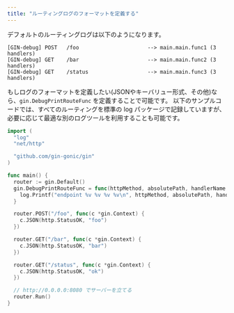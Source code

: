 ```yaml
---
title: "ルーティングログのフォーマットを定義する"
---
```


デフォルトのルーティングログは以下のようになります。
```
[GIN-debug] POST   /foo                      --> main.main.func1 (3 handlers)
[GIN-debug] GET    /bar                      --> main.main.func2 (3 handlers)
[GIN-debug] GET    /status                   --> main.main.func3 (3 handlers)
```

もしログのフォーマットを定義したい(JSONやキーバリュー形式、その他)なら、`gin.DebugPrintRouteFunc` を定義することで可能です。
以下のサンプルコードでは、すべてのルーティングを標準の log パッケージで記録していますが、必要に応じて最適な別のログツールを利用することも可能です。

```go
import (
  "log"
  "net/http"

  "github.com/gin-gonic/gin"
)

func main() {
  router := gin.Default()
  gin.DebugPrintRouteFunc = func(httpMethod, absolutePath, handlerName string, nuHandlers int) {
    log.Printf("endpoint %v %v %v %v\n", httpMethod, absolutePath, handlerName, nuHandlers)
  }

  router.POST("/foo", func(c *gin.Context) {
    c.JSON(http.StatusOK, "foo")
  })

  router.GET("/bar", func(c *gin.Context) {
    c.JSON(http.StatusOK, "bar")
  })

  router.GET("/status", func(c *gin.Context) {
    c.JSON(http.StatusOK, "ok")
  })

  // http://0.0.0.0:8080 でサーバーを立てる
  router.Run()
}
```
